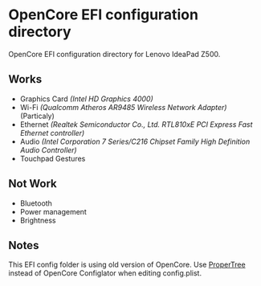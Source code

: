 # OpenCore EFI configuration directory
OpenCore EFI configuration directory for Lenovo IdeaPad Z500.
## Works
* Graphics Card _(Intel HD Graphics 4000)_
* Wi-Fi _(Qualcomm Atheros AR9485 Wireless Network Adapter)_ (Particaly)
* Ethernet _(Realtek Semiconductor Co., Ltd. RTL810xE PCI Express Fast Ethernet controller)_
* Audio _(Intel Corporation 7 Series/C216 Chipset Family High Definition Audio Controller)_
* Touchpad Gestures
## Not Work
* Bluetooth
* Power management
* Brightness
## Notes
This EFI config folder is using old version of OpenCore. Use [ProperTree](https://github.com/corpnewt/ProperTree) instead of OpenCore Configlator when editing config.plist.
